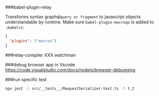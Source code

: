 ###babel-plugin-relay

Transforms syntax graphql`query or fragment` to javascript objects understandable by runtime. Make sure `babel-plugin-macroqs` is added to `.babelrc`:

```json
{
  "plugins": ["macros"]
}
```

###relay-compiler
XXX watchman

###debug browser app in Vscode
https://code.visualstudio.com/docs/nodejs/browser-debugging

###run specific test

```bash
npx jest -i src/__tests__/RequestSerializer-test.ts -t t_2
```
